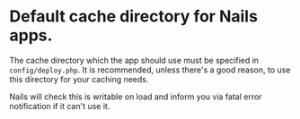 # Default cache directory for Nails apps.

The cache directory which the app should use must be specified in `config/deploy.php`. It is recommended, unless there's a good reason, to use this directory for your caching needs.

Nails will check this is writable on load and inform you via fatal error notification if it can't use it.

